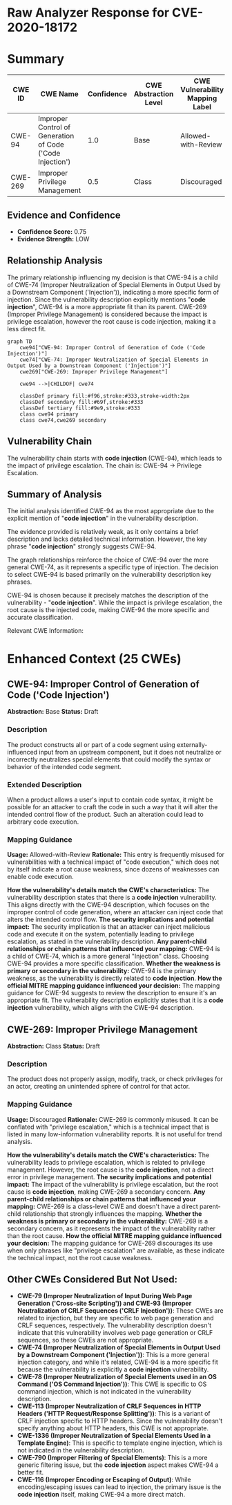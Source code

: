 # Raw Analyzer Response for CVE-2020-18172

# Summary
| CWE ID | CWE Name | Confidence | CWE Abstraction Level | CWE Vulnerability Mapping Label | CWE-Vulnerability Mapping Notes |
|---|---|---|---|---|---|
| CWE-94 | Improper Control of Generation of Code ('Code Injection') | 1.0 | Base | Allowed-with-Review | Primary CWE |
| CWE-269 | Improper Privilege Management | 0.5 | Class | Discouraged | Secondary Candidate |

## Evidence and Confidence

*   **Confidence Score:** 0.75
*   **Evidence Strength:** LOW

## Relationship Analysis
The primary relationship influencing my decision is that CWE-94 is a child of CWE-74 (Improper Neutralization of Special Elements in Output Used by a Downstream Component ('Injection')), indicating a more specific form of injection. Since the vulnerability description explicitly mentions "**code injection**", CWE-94 is a more appropriate fit than its parent. CWE-269 (Improper Privilege Management) is considered because the impact is privilege escalation, however the root cause is code injection, making it a less direct fit.

```mermaid
graph TD
    cwe94["CWE-94: Improper Control of Generation of Code ('Code Injection')"]
    cwe74["CWE-74: Improper Neutralization of Special Elements in Output Used by a Downstream Component ('Injection')"]
    cwe269["CWE-269: Improper Privilege Management"]
    
    cwe94 -->|CHILDOF| cwe74
    
    classDef primary fill:#f96,stroke:#333,stroke-width:2px
    classDef secondary fill:#69f,stroke:#333
    classDef tertiary fill:#9e9,stroke:#333
    class cwe94 primary
    class cwe74,cwe269 secondary
```

## Vulnerability Chain
The vulnerability chain starts with **code injection** (CWE-94), which leads to the impact of privilege escalation. The chain is: CWE-94 -> Privilege Escalation.

## Summary of Analysis
The initial analysis identified CWE-94 as the most appropriate due to the explicit mention of "**code injection**" in the vulnerability description.

The evidence provided is relatively weak, as it only contains a brief description and lacks detailed technical information. However, the key phrase "**code injection**" strongly suggests CWE-94.

The graph relationships reinforce the choice of CWE-94 over the more general CWE-74, as it represents a specific type of injection. The decision to select CWE-94 is based primarily on the vulnerability description key phrases.

CWE-94 is chosen because it precisely matches the description of the vulnerability - "**code injection**". While the impact is privilege escalation, the root cause is the injected code, making CWE-94 the more specific and accurate classification.

Relevant CWE Information:

# Enhanced Context (25 CWEs)

## CWE-94: Improper Control of Generation of Code ('Code Injection')
**Abstraction:** Base
**Status:** Draft

### Description
The product constructs all or part of a code segment using externally-influenced input from an upstream component, but it does not neutralize or incorrectly neutralizes special elements that could modify the syntax or behavior of the intended code segment.

### Extended Description
When a product allows a user's input to contain code syntax, it might be possible for an attacker to craft the code in such a way that it will alter the intended control flow of the product. Such an alteration could lead to arbitrary code execution.

### Mapping Guidance
**Usage:** Allowed-with-Review
**Rationale:** This entry is frequently misused for vulnerabilities with a technical impact of "code execution," which does not by itself indicate a root cause weakness, since dozens of weaknesses can enable code execution.

**How the vulnerability's details match the CWE's characteristics:**
The vulnerability description states that there is a **code injection** vulnerability. This aligns directly with the CWE-94 description, which focuses on the improper control of code generation, where an attacker can inject code that alters the intended control flow.
**The security implications and potential impact:** The security implication is that an attacker can inject malicious code and execute it on the system, potentially leading to privilege escalation, as stated in the vulnerability description.
**Any parent-child relationships or chain patterns that influenced your mapping:** CWE-94 is a child of CWE-74, which is a more general "Injection" class. Choosing CWE-94 provides a more specific classification.
**Whether the weakness is primary or secondary in the vulnerability:** CWE-94 is the primary weakness, as the vulnerability is directly related to **code injection**.
**How the official MITRE mapping guidance influenced your decision:** The mapping guidance for CWE-94 suggests to review the description to ensure it's an appropriate fit. The vulnerability description explicitly states that it is a **code injection** vulnerability, which aligns with the CWE-94 description.

## CWE-269: Improper Privilege Management
**Abstraction:** Class
**Status:** Draft

### Description
The product does not properly assign, modify, track, or check privileges for an actor, creating an unintended sphere of control for that actor.

### Mapping Guidance
**Usage:** Discouraged
**Rationale:** CWE-269 is commonly misused. It can be conflated with "privilege escalation," which is a technical impact that is listed in many low-information vulnerability reports. It is not useful for trend analysis.

**How the vulnerability's details match the CWE's characteristics:**
The vulnerability leads to privilege escalation, which is related to privilege management. However, the root cause is the **code injection**, not a direct error in privilege management.
**The security implications and potential impact:** The impact of the vulnerability is privilege escalation, but the root cause is **code injection**, making CWE-269 a secondary concern.
**Any parent-child relationships or chain patterns that influenced your mapping:** CWE-269 is a class-level CWE and doesn't have a direct parent-child relationship that strongly influences the mapping.
**Whether the weakness is primary or secondary in the vulnerability:** CWE-269 is a secondary concern, as it represents the impact of the vulnerability rather than the root cause.
**How the official MITRE mapping guidance influenced your decision:** The mapping guidance for CWE-269 discourages its use when only phrases like "privilege escalation" are available, as these indicate the technical impact, not the root cause weakness.

## Other CWEs Considered But Not Used:

*   **CWE-79 (Improper Neutralization of Input During Web Page Generation ('Cross-site Scripting')) and CWE-93 (Improper Neutralization of CRLF Sequences ('CRLF Injection'))**: These CWEs are related to injection, but they are specific to web page generation and CRLF sequences, respectively. The vulnerability description doesn't indicate that this vulnerability involves web page generation or CRLF sequences, so these CWEs are not appropriate.
*   **CWE-74 (Improper Neutralization of Special Elements in Output Used by a Downstream Component ('Injection'))**: This is a more general injection category, and while it's related, CWE-94 is a more specific fit because the vulnerability is explicitly a **code injection** vulnerability.
*   **CWE-78 (Improper Neutralization of Special Elements used in an OS Command ('OS Command Injection'))**: This CWE is specific to OS command injection, which is not indicated in the vulnerability description.
*   **CWE-113 (Improper Neutralization of CRLF Sequences in HTTP Headers ('HTTP Request/Response Splitting'))**: This is a variant of CRLF injection specific to HTTP headers. Since the vulnerability doesn't specify anything about HTTP headers, this CWE is not appropriate.
*   **CWE-1336 (Improper Neutralization of Special Elements Used in a Template Engine)**: This is specific to template engine injection, which is not indicated in the vulnerability description.
*   **CWE-790 (Improper Filtering of Special Elements)**: This is a more generic filtering issue, but the **code injection** aspect makes CWE-94 a better fit.
*   **CWE-116 (Improper Encoding or Escaping of Output)**: While encoding/escaping issues can lead to injection, the primary issue is the **code injection** itself, making CWE-94 a more direct match.